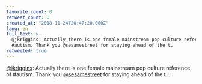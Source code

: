 ```yaml
---
favorite_count: 0
retweet_count: 0
created_at: "2018-11-24T20:47:20.000Z"
lang: en
full_text: >-
  @jkriggins: Actually there is one female mainstream pop culture reference of
  #autism. Thank you @sesamestreet for staying ahead of the t…
retweeted: true
---
```


[@jkriggins](https://twitter.com/jkriggins): Actually there is one female
mainstream pop culture reference of #autism. Thank you
[@sesamestreet](https://twitter.com/sesamestreet) for staying ahead of the t…

